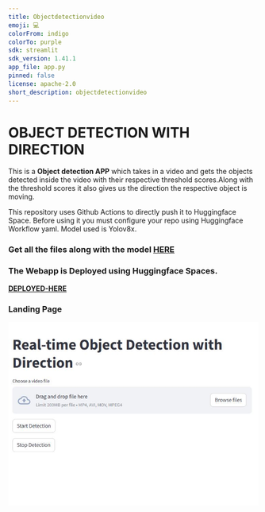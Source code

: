 ```yaml
---
title: Objectdetectionvideo
emoji: 💻
colorFrom: indigo
colorTo: purple
sdk: streamlit
sdk_version: 1.41.1
app_file: app.py
pinned: false
license: apache-2.0
short_description: objectdetectionvideo
---
```




# OBJECT DETECTION WITH DIRECTION

This is a **Object detection APP** which takes in a video and gets the objects detected inside the video with their respective threshold scores.Along with the threshold scores it also gives us the direction the respective object is moving.


This repository uses Github Actions to directly push it to Huggingface Space. Before using it you must configure your repo using Huggingface Workflow yaml. Model used is Yolov8x.

### Get all the files along with the model **[HERE](https://huggingface.co/spaces/datasciencesage/object-detection-with-direction/tree/main)**


### The Webapp is Deployed using Huggingface Spaces.

**[DEPLOYED-HERE](https://datasciencesage-object-detection-with-direction.hf.space)**


### Landing Page

![alt text](images/landing_page.JPG)